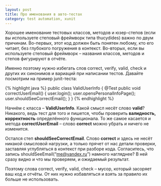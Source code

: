 ```yaml
---
layout: post
title: Про именования в авто-тестах
category: test automation, xunit
---
```


Хорошее именование тестовых классов, методов и юзер-степов (если вы используете степовый фреймворк типа thucydides) важно по двум причинам. Во-первых, этот код должен быть понятен любому, кто его читает, без глубокого погружения в контекст. Во-вторых, если вы используете степовый фреймворк – названия классов, методов и степов фигурируют в отчёте.

Именно поэтому нужно избегать слов correct, verify, valid, check и других их синонимов и вариаций при написании тестов. Давайте посмотрим на пример junit-теста:

{% highlight java %}
public class ValidUserInfo {
	@Test
	public void correctUserEmail() {
		user.login();
		user.opensPersonalInfoPage();
		user.shouldSeeCorrectEmail();
	}
}
{% endhighlight %}

Начнём с класса – __ValidUserInfo__. Какой смысл несёт слово __valid__? Никакого, ведь тест для того и пишется, чтобы проверить __валидность, корректность__ определённого функционала. То же самое касается и метода __correctUserEmail__ – слово __correct__ можно убрать и ничего не изменится.

Остался степ __shouldSeeCorrectEmail__. Слово __correct__ и здесь не несёт никакой смысловой нагрузки, а только прячет от нас детали проверки, заставляя углубляться в контекст при разборе кода. Согласитесь, что запись shouldSeeEmail(“me@yandex.ru”) намного нагляднее? В ней сразу видно и что мы проверяем, и ожидаемый результат.

Поэтому слова correct, verify, valid, check – мусор, который засоряет ваш код и отчёты. От них нужно избавляться и взять за правило их больше не использовать.